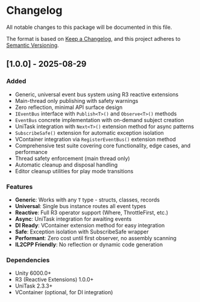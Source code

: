 # Changelog

All notable changes to this package will be documented in this file.

The format is based on [Keep a Changelog](https://keepachangelog.com/en/1.0.0/),
and this project adheres to [Semantic Versioning](https://semver.org/spec/v2.0.0.html).

## [1.0.0] - 2025-08-29

### Added
- Generic, universal event bus system using R3 reactive extensions
- Main-thread only publishing with safety warnings
- Zero reflection, minimal API surface design
- `IEventBus` interface with `Publish<T>()` and `Observe<T>()` methods
- `EventBus` concrete implementation with on-demand subject creation
- UniTask integration with `Next<T>()` extension method for async patterns
- `SubscribeSafe()` extension for automatic exception isolation
- VContainer integration via `RegisterEventBus()` extension method
- Comprehensive test suite covering core functionality, edge cases, and performance
- Thread safety enforcement (main thread only)
- Automatic cleanup and disposal handling
- Editor cleanup utilities for play mode transitions

### Features
- **Generic**: Works with any `T` type - structs, classes, records
- **Universal**: Single bus instance routes all event types  
- **Reactive**: Full R3 operator support (Where, ThrottleFirst, etc.)
- **Async**: UniTask integration for awaiting events
- **DI Ready**: VContainer extension method for easy integration
- **Safe**: Exception isolation with SubscribeSafe wrapper
- **Performant**: Zero cost until first observer, no assembly scanning
- **IL2CPP Friendly**: No reflection or dynamic code generation

### Dependencies
- Unity 6000.0+
- R3 (Reactive Extensions) 1.0.0+
- UniTask 2.3.3+
- VContainer (optional, for DI integration)
